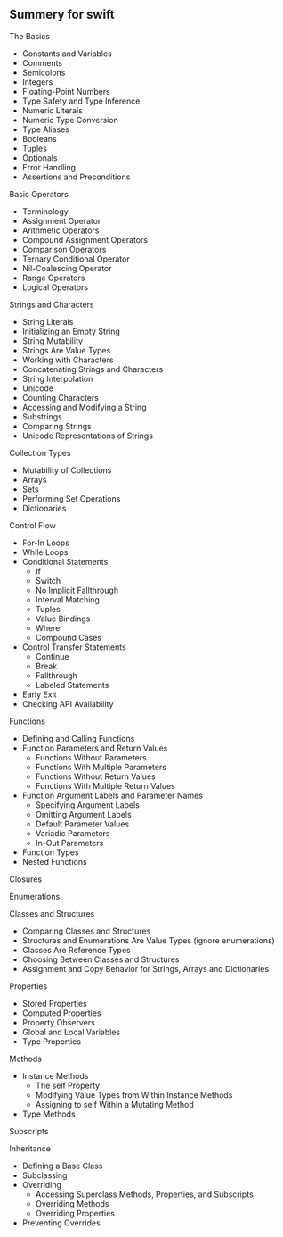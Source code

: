 ## Summery for swift

The Basics
 - Constants and Variables 
 - Comments 
 - Semicolons 
 - Integers 
 - Floating-Point Numbers 
 - Type Safety and Type Inference 
 - Numeric Literals 
 - Numeric Type Conversion 
 - Type Aliases 
 - Booleans 
 - Tuples 
 - Optionals 
 - Error Handling
 - Assertions and Preconditions

Basic Operators

 - Terminology 
 - Assignment Operator 
 - Arithmetic Operators 
 - Compound Assignment Operators 
 - Comparison Operators 
 - Ternary Conditional Operator 
 - Nil-Coalescing Operator 
 - Range Operators 
 - Logical Operators

Strings and Characters

 - String Literals
 - Initializing an Empty String
 - String Mutability
 - Strings Are Value Types
 - Working with Characters
 - Concatenating Strings and Characters
 - String Interpolation
 - Unicode
 - Counting Characters
 - Accessing and Modifying a String
 - Substrings
 - Comparing Strings
 - Unicode Representations of Strings

Collection Types

 - Mutability of Collections 
 - Arrays 
 - Sets 
 - Performing Set Operations
 - Dictionaries

Control Flow

 - For-In Loops 
 - While Loops 
 - Conditional Statements 
	 - If 
	 - Switch 
	 - No Implicit Fallthrough 
	 - Interval Matching 
	 - Tuples 
	 - Value Bindings 
	 - Where 
	 - Compound Cases 
- Control Transfer Statements 
	- Continue 
	- Break 
	- Fallthrough 
	- Labeled Statements 
- Early Exit 
- Checking API Availability

Functions

 - Defining and Calling Functions 
 - Function Parameters and Return Values
	 - Functions Without Parameters 
	 - Functions With Multiple Parameters
	 - Functions Without Return Values 
	 - Functions With Multiple Return Values
- Function Argument Labels and Parameter Names 
	- Specifying Argument Labels 
	- Omitting Argument Labels 
	- Default Parameter Values 
	- Variadic Parameters 
	- In-Out Parameters 
- Function Types 
- Nested Functions

Closures

Enumerations

Classes and Structures

 - Comparing Classes and Structures 
 - Structures and Enumerations Are Value Types (ignore enumerations) 
 - Classes Are Reference Types
  - Choosing Between Classes and Structures 
  - Assignment and Copy Behavior for Strings, Arrays and Dictionaries

Properties

 - Stored Properties 
 - Computed Properties 
 - Property Observers 
 - Global and Local Variables 
 - Type Properties

Methods

 - Instance Methods 
	 - The self Property 
	 - Modifying Value Types from Within Instance Methods
	 - Assigning to self Within a Mutating Method 
- Type Methods

Subscripts

Inheritance

 - Defining a Base Class 
 - Subclassing 
 - Overriding 
	 - Accessing Superclass Methods, Properties, and Subscripts
	 - Overriding Methods 
	 - Overriding Properties 
 - Preventing Overrides
